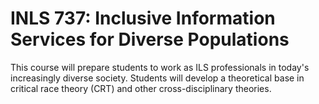 # INLS 737: Inclusive Information Services for Diverse Populations

This course will prepare students to work as ILS professionals in today's increasingly diverse society. Students will develop a theoretical base in critical race theory (CRT) and other cross-disciplinary theories.